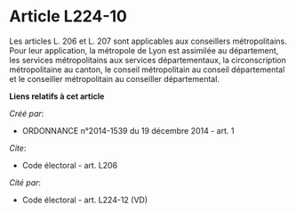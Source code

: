 # Article L224-10

Les articles L. 206 et L. 207 sont applicables aux conseillers métropolitains. Pour leur application, la métropole de Lyon
est assimilée au département, les services métropolitains aux services départementaux, la circonscription métropolitaine au
canton, le conseil métropolitain au conseil départemental et le conseiller métropolitain au conseiller départemental.

**Liens relatifs à cet article**

_Créé par_:

  - ORDONNANCE n°2014-1539 du 19 décembre 2014 - art. 1

_Cite_:

  - Code électoral - art. L206

_Cité par_:

  - Code électoral - art. L224-12 (VD)
